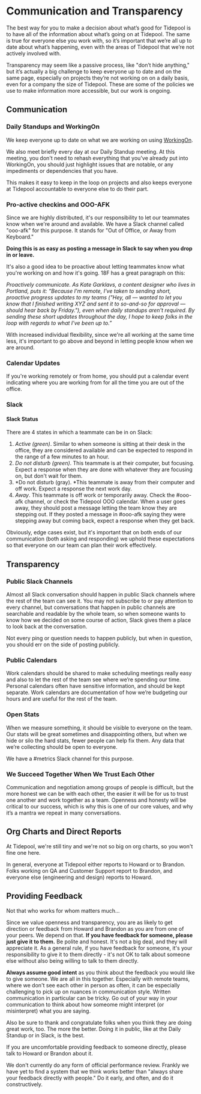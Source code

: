# Communication and Transparency

The best way for you to make a decision about what’s good for Tidepool is to have all of the information about what’s going on at Tidepool. The same is true for everyone else you work with, so it’s important that we’re all up to date about what’s happening, even with the areas of Tidepool that we’re not actively involved with.

Transparency may seem like a passive process, like "don’t hide anything," but it’s actually a big challenge to keep everyone up to date and on the same page, especially on projects they’re not working on on a daily basis, even for a company the size of Tidepool. These are some of the policies we use to make information more accessible, but our work is ongoing.

## Communication

### Daily Standups and WorkingOn

We keep everyone up to date on what we are working on using [WorkingOn](https://workingon.co). 

We also meet briefly every day at our Daily Standup meeting. At this meeting, you don't need to rehash everything that you've already put into WorkingOn, you should just highlight issues that are notable, or any impediments or dependencies that you have.

This makes it easy to keep in the loop on projects and also keeps everyone at Tidepool accountable to everyone else to do their part.

### Pro-active checkins and OOO-AFK

Since we are highly distributed, it's our responsibility to let our teammates know when we're around and available. We have a Slack channel called "ooo-afk" for this purpose. It stands for "Out of Office, or Away from Keyboard."

**Doing this is as easy as posting a message in Slack to say when you drop in or leave.**

It's also a good idea to be proactive about letting teammates know what you're working on and how it's going. 18F has a great paragraph on this:

*Proactively communicate. As Kate Garklavs, a content designer who lives in Portland, puts it: “Because I'm remote, I've taken to sending short, proactive progress updates to my teams ("Hey, all — wanted to let you know that I finished writing XYZ and sent it to so-and-so for approval — should hear back by Friday."), even when daily standups aren't required. By sending these short updates throughout the day, I hope to keep folks in the loop with regards to what I've been up to.”*

With increased individual flexibility, since we're all working at the same time less, it's important to go above and beyond in letting people know when we are around.

### Calendar Updates

If you're working remotely or from home, you should put a calendar event indicating where you are working from for all the time you are out of the office.

### Slack

#### Slack Status

There are 4 states in which a teammate can be in on Slack:

1. *Active (green)*. Similar to when someone is sitting at their desk in the office, they are considered available and can be expected to respond in the range of a few minutes to an hour.
2. *Do not disturb (green)*. This teammate is at their computer, but focusing. Expect a response when they are done with whatever they are focusing on, but don't wait for them.
3. *Do not disturb (gray). *This teammate is away from their computer and off work. Expect a response the next work day.
4. *Away*. This teammate is off work or temporarily away. Check the #ooo-afk channel, or check the Tidepool OOO calendar. When a user goes away, they should post a message letting the team know they are stepping out. If they posted a message in #ooo-afk saying they were stepping away but coming back, expect a response when they get back.

Obviously, edge cases exist, but it's important that on both ends of our communication (both asking and responding) we uphold these expectations so that everyone on our team can plan their work effectively.

## Transparency

### Public Slack Channels

Almost all Slack conversation should happen in public Slack channels where the rest of the team can see it. You may not subscribe to or pay attention to every channel, but conversations that happen in public channels are searchable and readable by the whole team, so when someone wants to know how we decided on some course of action, Slack gives them a place to look back at the conversation.

Not every ping or question needs to happen publicly, but when in question, you should err on the side of posting publicly.

### Public Calendars

Work calendars should be shared to make scheduling meetings really easy and also to let the rest of the team see where we’re spending our time. Personal calendars often have sensitive information, and should be kept separate. Work calendars are documentation of how we’re budgeting our hours and are useful for the rest of the team.

### Open Stats

When we measure something, it should be visible to everyone on the team. Our stats will be great sometimes and disappointing others, but when we hide or silo the hard stats, fewer people can help fix them. Any data that we’re collecting should be open to everyone.

We have a #metrics Slack channel for this purpose.

### We Succeed Together When We Trust Each Other

Communication and negotiation among groups of people is difficult, but the more honest we can be with each other, the easier it will be for us to trust one another and work together as a team. Openness and honesty will be critical to our success, which is why this is one of our core values, and why it’s a mantra we repeat in many conversations.

## Org Charts and Direct Reports

At Tidepool, we're still tiny and we're not so big on org charts, so you won't fine one here.

In general, everyone at Tidepool either reports to Howard or to Brandon. Folks working on QA and Customer Support report to Brandon, and everyone else (engineering and design) reports to Howard.

## Providing Feedback

Not that who works for whom matters much...

Since we value openness and transparency, you are as likely to get direction or feedback from Howard and Brandon as you are from one of your peers. We depend on that. **If you have feedback for someone, please just give it to them.** Be polite and honest. It's not a big deal, and they will appreciate it. As a general rule, if you have feedback for someone, it's your responsibility to give it to them directly - it's not OK to talk about someone else without also being willing to talk to them directly.

**Always assume good intent** as you think about the feedback you would like to give someone. We are all in this together. Especially with remote teams, where we don't see each other in person as often, it can be especially challenging to pick up on nuances in communication style. Written communication in particular can be tricky. Go out of your way in your communication to think about how someome might interpret (or misinterpret) what you are saying.

Also be sure to thank and congratulate folks when you think they are doing great work, too. The more the better. Doing it in public, like at the Daily Standup or in Slack, is the best.

If you are uncomfortable providing feedback to someone directly, please talk to Howard or Brandon about it.

We don't currently do any form of official performance review. Frankly we have yet to find a system that we think works better than "always share your feedback directly with people." Do it early, and often, and do it constructively.